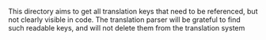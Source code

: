 This directory aims to get all translation keys that need to be referenced, but not clearly visible in code.
The translation parser will be grateful to find such readable keys, and will not delete them from the translation system